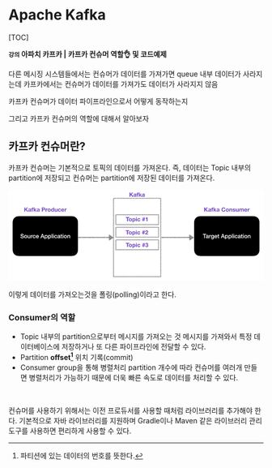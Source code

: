 # Apache Kafka

[TOC]

**`강의` 아파치 카프카 | 카프카 컨슈머 역할👌 및 코드예제**

다른 메시징 시스템들에서는 컨슈머가 데이터를 가져가면 queue 내부 데이터가 사라지는데 카프카에서는 컨슈머가 데이터를 가져가도 데이터가 사라지지 않음

카프카 컨슈머가 데이터 파이프라인으로서 어떻게 동작하는지

그리고 카프카 컨슈머의 역할에 대해서 알아보자



## 카프카 컨슈머란?

카프카 컨슈머는 기본적으로 토픽의 데이터를 가져온다.
즉, 데이터는 Topic 내부의 partition에 저장되고 컨슈머는 partition에 저장된 데이터를 가져온다.

![Kafka1](Apache_Kafka1.assets\1.png)

이렇게 데이터를 가져오는것을 폴링(polling)이라고 한다.



### Consumer의 역할

- Topic 내부의 partition으로부터 메시지를 가져오는 것
  메시지를 가져와서 특정 데이터베이스에 저장하거나 또 다른 파이프라인에 전달할 수 있다.
- Partition **offset[^1]** 위치 기록(commit)
- Consumer group을 통해 병렬처리
  partition 개수에 따라 컨슈머를 여러개 만들면 병렬처리가 가능하기 때문에 더욱 빠른 속도로 데이터를 처리할 수 있다.

<br/>

컨슈머를 사용하기 위해서는 이전 프로듀서를 사용할 때처럼 라이브러리를 추가해야 한다.
기본적으로 자바 라이브러리를 지원하며 Gradle이나 Maven 같은 라이브러리 관리 도구를 사용하면 편리하게 사용할 수 있다.







[^1]: 파티션에 있는 데이터의 번호를 뜻한다.